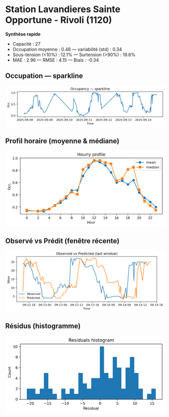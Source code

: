 # Station Lavandieres Sainte Opportune - Rivoli (1120)

**Synthèse rapide**
- Capacité : 27
- Occupation moyenne : 0.48 — variabilité (std) : 0.34
- Sous-tension (<10%) : 12.1% — Surtension (>90%) : 19.6%
- MAE : 2.96 — RMSE : 4.15 — Biais : -0.34

## Occupation — sparkline
![sparkline](../assets/figs/stations/1120/sparkline.png)

## Profil horaire (moyenne & médiane)
![hourly](../assets/figs/stations/1120/hourly.png)

## Observé vs Prédit (fenêtre récente)
![ovsp](../assets/figs/stations/1120/obs_vs_pred.png)

## Résidus (histogramme)
![resid](../assets/figs/stations/1120/residual_hist.png)